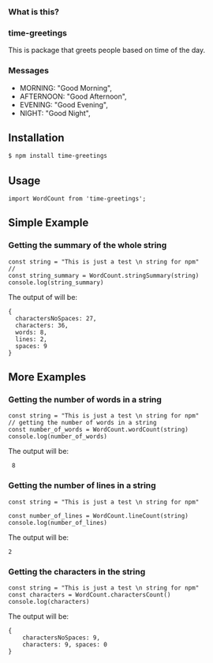 ### What is this?

### time-greetings

This is package that greets people based on time of the day.

### Messages

- MORNING: "Good Morning",
- AFTERNOON: "Good Afternoon",
- EVENING: "Good Evening",
- NIGHT: "Good Night",

## Installation

```sh
$ npm install time-greetings
```

## Usage

```
import WordCount from 'time-greetings';
```

## Simple Example

### Getting the summary of the whole string

```
const string = "This is just a test \n string for npm"
//
const string_summary = WordCount.stringSummary(string)
console.log(string_summary)
```

The output of will be:

```
{
  charactersNoSpaces: 27,
  characters: 36,
  words: 8,
  lines: 2,
  spaces: 9
}
```

## More Examples

### Getting the number of words in a string

```
const string = "This is just a test \n string for npm"
// getting the number of words in a string
const number_of_words = WordCount.wordCount(string)
console.log(number_of_words)
```

The output will be:

```
 8
```

### Getting the number of lines in a string

```
const string = "This is just a test \n string for npm"

const number_of_lines = WordCount.lineCount(string)
console.log(number_of_lines)
```

The output will be:

```
2
```

### Getting the characters in the string

```
const string = "This is just a test \n string for npm"
const characters = WordCount.charactersCount()
console.log(characters)
```

The output will be:

```
{
    charactersNoSpaces: 9,
    characters: 9, spaces: 0
}
```
